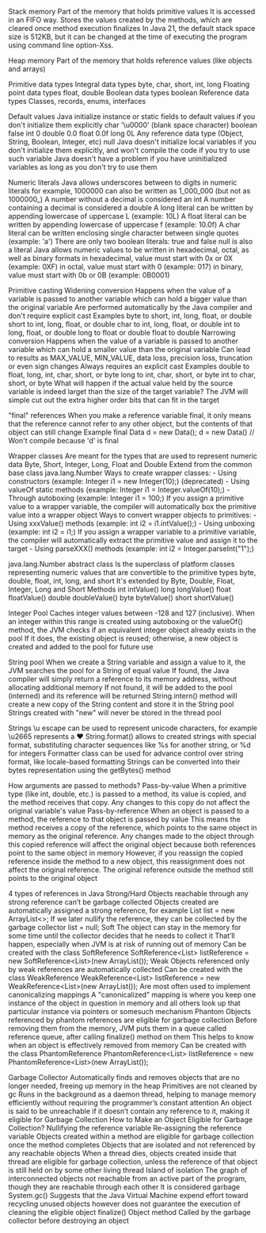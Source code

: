 Stack memory
  Part of the memory that holds primitive values
  It is accessed in an FIFO way. 
  Stores the values created by the methods, which are cleared once method execution finalizes
  In Java 21, the default stack space size is 512KB, but it can be changed at the time of executing the program using command line option-Xss.

Heap memory
  Part of the memory that holds reference values (like objects and arrays)

Primitive data types
  Integral data types
    byte, char, short, int, long
  Floating point data types
    float, double
  Boolean data types
    boolean
Reference data types
  Classes, records, enums, interfaces

Default values
  Java initialize instance or static fields to default values if you don't initialize them explicitly
    char
      '\u0000' (blank space character)
    boolean
      false
    int
      0
    double
      0.0
    float
      0.0f
    long
      0L
    Any reference data type (Object, String, Boolean, Integer, etc)
      null
  Java doesn't initialize local variables if you don't initialize them explicitly,
    and won't compile the code if you try to use such variable
  Java doesn't have a problem if you have uninitialized variables as long as you don't try to use them

Numeric literals
  Java allows underscores between to digits in numeric literals
    for example, 1000000 can also be written as 1_000_000 (but not as 1000000_)
  A number without a decimal is considered an int
  A number containing a decimal is considered a double
  A long literal can be written by appending lowercase of uppercase L (example: 10L)
  A float literal can be written by appending lowercase of uppercase f (example: 10.0f)
  A char literal can be written enclosing single character between single quotes (example: 'a')
  There are only two boolean literals: true and false
  null is also a literal
  Java allows numeric values to be written in hexadecimal, octal, as well as binary formats
    in hexadecimal, value must start with 0x or 0X (example: 0XF)
    in octal, value must start with 0 (example: 017)
    in binary, value must start with 0b or 0B (example: 0B0001)

Primitive casting
  Widening conversion
    Happens when the value of a variable is passed to another variable which can hold a bigger value than the original variable
    Are performed automatically by the Java compiler and don't require explicit cast
    Examples
      byte to short, int, long, float, or double
      short to int, long, float, or double
      char to int, long, float, or double
      int to long, float, or double
      long to float or double
      float to double
  Narrowing conversion
    Happens when the value of a variable is passed to another variable which can hold a smaller value than the original variable
    Can lead to results as MAX_VALUE, MIN_VALUE, data loss, precision loss, truncation or even sign changes
    Always requires an explicit cast
    Examples
      double to float, long, int, char, short, or byte
      long to int, char, short, or byte
      int to char, short, or byte
    What will happen if the actual value held by the source variable is indeed larget than the size of the target variable?
      The JVM will simple cut out the extra higher order bits that can fit in the target

"final" references
  When you make a reference variable final, 
    it only means that the reference cannot refer to any other object,
    but the contents of that object can still change
    Example
      final Data d = new Data();
      d = new Data() // Won't compile because 'd' is final

Wrapper classes
  Are meant for the types that are used to represent numeric data
    Byte, Short, Integer, Long, Float and Double
  Extend from the common base class java.lang.Number
  Ways to create wrapper classes:
    - Using constructors (example: Integer i1 = new Integer(10);) (deprecated)
    - Using valueOf static methods (example: Integer i1 = Integer.valueOf(10);)
    - Through autoboxing (example: Integer i1 = 100;)
        If you assign a primitive value to a wrapper variable, the compiler will
        automatically box the primitive value into a wrapper object
  Ways to convert wrapper objects to primitives:
    - Using xxxValue() methods (example: int i2 = i1.intValue();)
    - Using unboxing (example: int i2 = i1;)
        If you assign a wrapper variable to a primitive variable, the compiler will
        automatically extract the primitive value and assign it to the target
    - Using parseXXX() methods (example: int i2 = Integer.parseInt("1");)

java.lang.Number abstract class
  Is the superclass of platform classes representing numeric values that are convertible to the primitive types
  byte, double, float, int, long, and short
  It's extended by Byte, Double, Float, Integer, Long and Short
  Methods
    int intValue()
    long longValue()
    float floatValue()
    double doubleValue()
    byte byteValue()
    short shortValue()

Integer Pool
  Caches integer values between -128 and 127 (inclusive). 
  When an integer within this range is created using autoboxing or the valueOf() method, 
    the JVM checks if an equivalent integer object already exists in the pool
  If it does, the existing object is reused; otherwise, a new object is created and added to the pool for future use

String pool
  When we create a String variable and assign a value to it, the JVM searches the pool for a String of equal value
    If found, the Java compiler will simply return a reference to its memory address, without allocating additional memory
    If not found, it will be added to the pool (interned) and its reference will be returned
  String.intern() method will create a new copy of the String content and store it in the String pool
  Strings created with "new" will never be stored in the thread pool

Strings
  \u escape can be used to represent unicode characters, for example \u2665 represents a ♥
  String.format() allows to created strings with special format, 
    substituting character sequences like %s for another string, or %d for integers
  Formatter class can be used for advance control over string format, like locale-based formatting
  Strings can be converted into their bytes representation using the getBytes() method

How arguments are passed to methods?
  Pass-by-value
    When a primitive type (like int, double, etc.) is passed to a method, 
      its value is copied, and the method receives that copy.
      Any changes to this copy do not affect the original variable's value
  Pass-by-reference
    When an object is passed to a method, the reference to that object is passed by value
      This means the method receives a copy of the reference, which points to the same object in memory as the original reference.
      Any changes made to the object through this copied reference will affect the original object 
      because both references point to the same object in memory
    However, if you reassign the copied reference inside the method to a new object, 
      this reassignment does not affect the original reference. 
      The original reference outside the method still points to the original object

4 types of references in Java
  Strong/Hard
    Objects reachable through any strong reference can’t be garbage collected
    Objects created are automatically assigned a strong reference, for example
      List<String> list = new ArrayList<>;
    If we later nullify the reference, they can be collected by the garbage collector
      list = null;
  Soft 
    The object can stay in the memory for some time until the collector decides that he needs to collect it
      That’ll happen, especially when JVM is at risk of running out of memory
    Can be created with the class SoftReference
      SoftReference<List<String>> listReference = new SoftReference<List<String>>(new ArrayList<String>());
  Weak
    Objects referenced only by weak references are automatically collected
    Can be created with the class WeakReference
      WeakReference<List<String>> listReference = new WeakReference<List<String>>(new ArrayList<String>());
    Are most often used to implement canonicalizing mappings
      A "canonicalized" mapping is where you keep one instance of the object in question in memory and all others look up that particular instance via pointers or somesuch mechanism
  Phantom 
    Objects referenced by phantom references are eligible for garbage collection
    Before removing them from the memory, JVM puts them in a queue called reference queue, 
      after calling finalize() method on them
      This helps to know when an object is effectively removed from memory
    Can be created with the class PhantomReference
      PhantomReference<List<String>> listReference = new PhantomReference<List<String>>(new ArrayList<String>());

Garbage Collector
  Automatically finds and removes objects that are no longer needed, freeing up memory in the heap
  Primitives are not cleaned by gc
  Runs in the background as a daemon thread, helping to manage memory efficiently without requiring the programmer’s constant attention
  An object is said to be unreachable if it doesn’t contain any reference to it, making it eligible for Garbage Collection
  How to Make an Object Eligible for Garbage Collection?
    Nullifying the reference variable
    Re-assigning the reference variable
    Objects created within a method are eligible for garbage collection once the method completes
    Objects that are isolated and not referenced by any reachable objects
    When a thread dies, objects created inside that thread are eligible for garbage collection,
      unless the reference of that object is still held on by some other living thread
  Island of isolation
    The graph of interconnected objects not reachable from an active part of the program,
      though they are reachable through each other
    It is considered garbage
  System.gc()
    Suggests that the Java Virtual Machine expend effort toward recycling unused objects
      however does not guarantee the execution of cleaning the eligible object
  finalize() Object method
    Called by the garbage collector before destroying an object